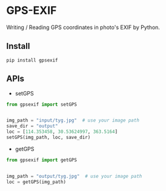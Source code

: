 # GPS-EXIF

Writing / Reading GPS coordinates in photo's EXIF by Python.

## Install

```shell
pip install gpsexif
```

## APIs

- setGPS

```python
from gpsexif import setGPS


img_path = "input/tyg.jpg"  # use your image path
save_dir = "output"
loc = [114.353458, 30.53624997, 363.5164]
setGPS(img_path, loc, save_dir)
```

- getGPS

```python
from gpsexif import getGPS


img_path = "output/tyg.jpg"  # use your image path
loc = getGPS(img_path)
```
